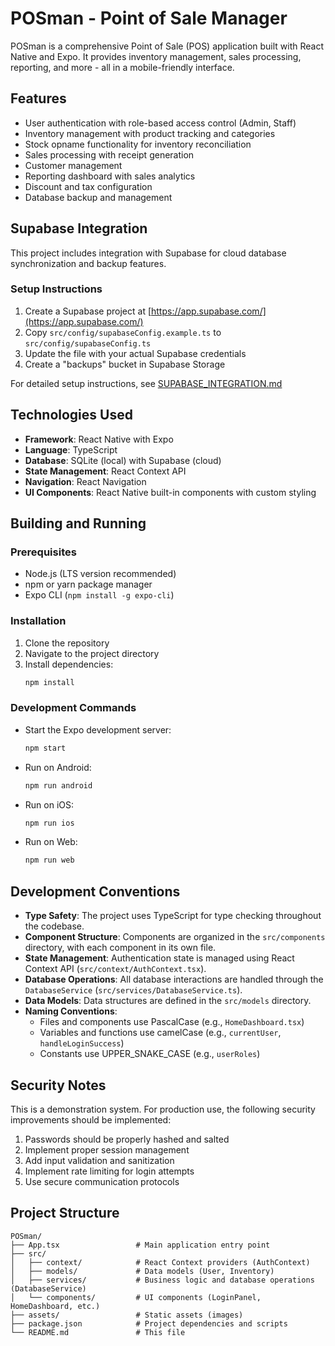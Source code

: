 # POSman - Point of Sale Manager

POSman is a comprehensive Point of Sale (POS) application built with React Native and Expo. It provides inventory management, sales processing, reporting, and more - all in a mobile-friendly interface.

## Features

- User authentication with role-based access control (Admin, Staff)
- Inventory management with product tracking and categories
- Stock opname functionality for inventory reconciliation
- Sales processing with receipt generation
- Customer management
- Reporting dashboard with sales analytics
- Discount and tax configuration
- Database backup and management

## Supabase Integration

This project includes integration with Supabase for cloud database synchronization and backup features.

### Setup Instructions

1. Create a Supabase project at [https://app.supabase.com/](https://app.supabase.com/)
2. Copy `src/config/supabaseConfig.example.ts` to `src/config/supabaseConfig.ts`
3. Update the file with your actual Supabase credentials
4. Create a "backups" bucket in Supabase Storage

For detailed setup instructions, see [SUPABASE_INTEGRATION.md](SUPABASE_INTEGRATION.md)

## Technologies Used

- **Framework**: React Native with Expo
- **Language**: TypeScript
- **Database**: SQLite (local) with Supabase (cloud)
- **State Management**: React Context API
- **Navigation**: React Navigation
- **UI Components**: React Native built-in components with custom styling

## Building and Running

### Prerequisites

- Node.js (LTS version recommended)
- npm or yarn package manager
- Expo CLI (`npm install -g expo-cli`)

### Installation

1. Clone the repository
2. Navigate to the project directory
3. Install dependencies:
   ```bash
   npm install
   ```

### Development Commands

- Start the Expo development server:
  ```bash
  npm start
  ```
- Run on Android:
  ```bash
  npm run android
  ```
- Run on iOS:
  ```bash
  npm run ios
  ```
- Run on Web:
  ```bash
  npm run web
  ```

## Development Conventions

- **Type Safety**: The project uses TypeScript for type checking throughout the codebase.
- **Component Structure**: Components are organized in the `src/components` directory, with each component in its own file.
- **State Management**: Authentication state is managed using React Context API (`src/context/AuthContext.tsx`).
- **Database Operations**: All database interactions are handled through the `DatabaseService` (`src/services/DatabaseService.ts`).
- **Data Models**: Data structures are defined in the `src/models` directory.
- **Naming Conventions**: 
  - Files and components use PascalCase (e.g., `HomeDashboard.tsx`)
  - Variables and functions use camelCase (e.g., `currentUser`, `handleLoginSuccess`)
  - Constants use UPPER_SNAKE_CASE (e.g., `userRoles`)

## Security Notes

This is a demonstration system. For production use, the following security improvements should be implemented:
1. Passwords should be properly hashed and salted
2. Implement proper session management
3. Add input validation and sanitization
4. Implement rate limiting for login attempts
5. Use secure communication protocols

## Project Structure

```
POSman/
├── App.tsx                 # Main application entry point
├── src/
│   ├── context/            # React Context providers (AuthContext)
│   ├── models/             # Data models (User, Inventory)
│   ├── services/           # Business logic and database operations (DatabaseService)
│   └── components/         # UI components (LoginPanel, HomeDashboard, etc.)
├── assets/                 # Static assets (images)
├── package.json            # Project dependencies and scripts
└── README.md               # This file
```